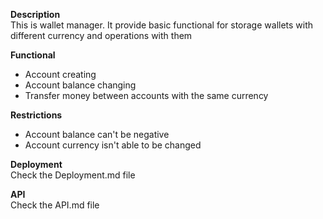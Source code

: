 **Description**<br />
This is wallet manager. It provide basic functional for storage wallets with different currency and operations with them <br />

**Functional**<br />
- Account creating
- Account balance changing
- Transfer money between accounts with the same currency

**Restrictions**<br />
- Account balance can't be negative
- Account currency isn't able to be changed

**Deployment**<br />
Check the Deployment.md file

**API**<br />
Check the API.md file